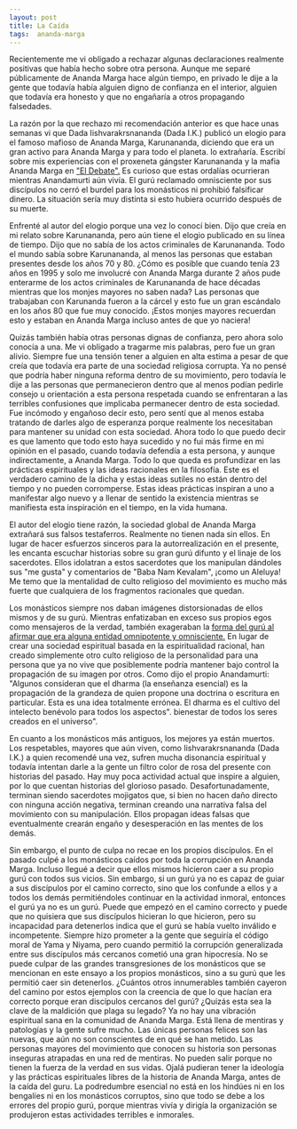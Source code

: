 ```yaml
---
layout: post
title: La Caída 
tags:  ananda-marga
---
```

Recientemente me vi obligado a rechazar algunas declaraciones realmente positivas que había hecho sobre otra persona. Aunque me separé públicamente de Ananda Marga hace algún tiempo, en privado le dije a la gente que todavía había alguien digno de confianza en el interior, alguien que todavía era honesto y que no engañaría a otros propagando falsedades.

La razón por la que rechazo mi recomendación anterior es que hace unas semanas vi que Dada Iishvarakrsnananda (Dada I.K.) publicó un elogio para el famoso mafioso de Ananda Marga, Karunananda, diciendo que era un gran activo para Ananda Marga y para todo el planeta. lo extrañaría. Escribí sobre mis experiencias con el proxeneta gángster Karunananda y la mafia Ananda Marga en <a href="https://williamenck.github.io/es/el-debate/">"El Debate".</a>  Es curioso que estas ordalías ocurrieran mientras Anandamurti aún vivía.  El gurú reclamado omnisciente por sus discípulos no cerró el burdel para los monásticos ni prohibió falsificar dinero.  La situación sería muy distinta si esto hubiera ocurrido después de su muerte.

Enfrenté al autor del elogio porque una vez lo conocí bien. Dijo que creía en mi relato sobre Karunananda, pero aún tiene el elogio publicado en su línea de tiempo. Dijo que no sabía de los actos criminales de Karunananda. Todo el mundo sabía sobre Karunananda, al menos las personas que estaban presentes desde los años 70 y 80. ¿Cómo es posible que cuando tenía 23 años en 1995 y solo me involucré con Ananda Marga durante 2 años pude enterarme de los actos criminales de Karunananda de hace décadas mientras que los monjes mayores no saben nada? Las personas que trabajaban con Karunanda fueron a la cárcel y esto fue un gran escándalo en los años 80 que fue muy conocido. ¡Estos monjes mayores recuerdan esto y estaban en Ananda Marga incluso antes de que yo naciera!

Quizás también había otras personas dignas de confianza, pero ahora solo conocía a una. Me vi obligado a tragarme mis palabras, pero fue un gran alivio. Siempre fue una tensión tener a alguien en alta estima a pesar de que creía que todavía era parte de una sociedad religiosa corrupta. Ya no pensé que podría haber ninguna reforma dentro de su movimiento, pero todavía le dije a las personas que permanecieron dentro que al menos podían pedirle consejo u orientación a esta persona respetada cuando se enfrentaran a las terribles confusiones que implicaba permanecer dentro de esta sociedad. Fue incómodo y engañoso decir esto, pero sentí que al menos estaba tratando de darles algo de esperanza porque realmente los necesitaban para mantener su unidad con esta sociedad. Ahora todo lo que puedo decir es que lamento que todo esto haya sucedido y no fui más firme en mi opinión en el pasado, cuando todavía defendía a esta persona, y aunque indirectamente, a Ananda Marga. Todo lo que queda es profundizar en las prácticas espirituales y las ideas racionales en la filosofía. Este es el verdadero camino de la dicha y estas ideas sutiles no están dentro del tiempo y no pueden corromperse. Estas ideas prácticas inspiran a uno a manifestar algo nuevo y a llenar de sentido la existencia mientras se manifiesta esta inspiración en el tiempo, en la vida humana.

El autor del elogio tiene razón, la sociedad global de Ananda Marga extrañará sus falsos testaferros. Realmente no tienen nada sin ellos. En lugar de hacer esfuerzos sinceros para la autorrealización en el presente, les encanta escuchar historias sobre su gran gurú difunto y el linaje de los sacerdotes. Ellos idolatran a estos sacerdotes que los manipulan dándoles sus "me gusta" y comentarios de "Baba Nam Kevalam", ¡como un Aleluya! Me temo que la mentalidad de culto religioso del movimiento es mucho más fuerte que cualquiera de los fragmentos racionales que quedan.

Los monásticos siempre nos daban imágenes distorsionadas de ellos mismos y de su gurú. Mientras enfatizaban en exceso sus propios egos como mensajeros de la verdad, también exageraban la <a href="https://williamenck.github.io/es/un-puente-al-infinito/">forma del gurú al afirmar que era alguna entidad omnipotente y omnisciente.</a> En lugar de crear una sociedad espiritual basada en la espiritualidad racional, han creado simplemente otro culto religioso de la personalidad para una persona que ya no vive que posiblemente podría mantener bajo control la propagación de su imagen por otros. Como dijo el propio Anandamurti: "Algunos consideran que el dharma (la enseñanza esencial) es la propagación de la grandeza de quien propone una doctrina o escritura en particular. Esta es una idea totalmente errónea. El dharma es el cultivo del intelecto benévolo para todos los aspectos". bienestar de todos los seres creados en el universo".

En cuanto a los monásticos más antiguos, los mejores ya están muertos. Los respetables, mayores que aún viven, como Iishvarakrsnananda (Dada I.K.) a quien recomendé una vez, sufren mucha disonancia espiritual y todavía intentan darle a la gente un filtro color de rosa del presente con historias del pasado. Hay muy poca actividad actual que inspire a alguien, por lo que cuentan historias del glorioso pasado. Desafortunadamente, terminan siendo sacerdotes mojigatos que, si bien no hacen daño directo con ninguna acción negativa, terminan creando una narrativa falsa del movimiento con su manipulación. Ellos propagan ideas falsas que eventualmente crearán engaño y desesperación en las mentes de los demás.

Sin embargo, el punto de culpa no recae en los propios discípulos.  En el pasado culpé a los monásticos caídos por toda la corrupción en Ananda Marga.  Incluso llegué a decir que ellos mismos hicieron caer a su propio gurú con todos sus vicios.  Sin embargo, si un gurú ya no es capaz de guiar a sus discípulos por el camino correcto, sino que los confunde a ellos y a todos los demás permitiéndoles continuar en la actividad inmoral, entonces el gurú ya no es un gurú.  Puede que empezó en el camino correcto y puede que no quisiera que sus discípulos hicieran lo que hicieron, pero su incapacidad para detenerlos indica que el gurú se había vuelto inválido e incompetente.  Siempre hizo prometer a la gente que seguiría el código moral de Yama y Niyama, pero cuando permitió la corrupción generalizada entre sus discípulos más cercanos cometió una gran hipocresía.  No se puede culpar de las grandes transgresiones de los monásticos que se mencionan en este ensayo a los propios monásticos, sino a su gurú que les permitió caer sin detenerlos.  ¿Cuántos otros innumerables también cayeron del camino por estos ejemplos con la creencia de que lo que hacían era correcto porque eran discípulos cercanos del gurú?  ¿Quizás esta sea la clave de la maldición que plaga su legado?  Ya no hay una vibración espiritual sana en la comunidad de Ananda Marga.  Está llena de mentiras y patologías y la gente sufre mucho.  Las únicas personas felices son las nuevas, que aún no son conscientes de en qué se han metido.  Las personas mayores del movimiento que conocen su historia son personas inseguras atrapadas en una red de mentiras.  No pueden salir porque no tienen la fuerza de la verdad en sus vidas.  Ojalá pudieran tener la ideología y las prácticas espirituales libres de la historia de Ananda Marga, antes de la caída del guru.  La podredumbre esencial no está en los hindúes ni en los bengalíes ni en los monásticos corruptos, sino que todo se debe a los errores del propio gurú, porque mientras vivía y dirigía la organización se produjeron estas actividades terribles e inmorales.   


